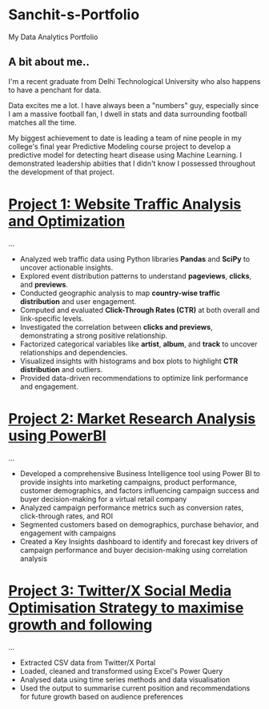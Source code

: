 # Sanchit-s-Portfolio
My Data Analytics Portfolio

## A bit about me..

I'm a recent graduate from Delhi Technological University who also happens to have a penchant for data. 

Data excites me a lot. I have always been a "numbers" guy, especially since I am a massive football fan, I dwell in stats and data surrounding football matches all the time. 

My biggest achievement to date is leading a team of nine people in my college's final year Predictive Modeling course project to develop a predictive model for detecting heart disease using Machine Learning. I demonstrated leadership abiities that I didn't know I possessed throughout the development of that project.

# [Project 1: Website Traffic Analysis and Optimization](https://github.com/Sanchit0820/Web-Traffic-Analysis.git)
...
* Analyzed web traffic data using Python libraries **Pandas** and **SciPy** to uncover actionable insights.
* Explored event distribution patterns to understand **pageviews**, **clicks**, and **previews**.
* Conducted geographic analysis to map **country-wise traffic distribution** and user engagement.
* Computed and evaluated **Click-Through Rates (CTR)** at both overall and link-specific levels.
* Investigated the correlation between **clicks and previews**, demonstrating a strong positive relationship.
* Factorized categorical variables like **artist**, **album**, and **track** to uncover relationships and dependencies.
* Visualized insights with histograms and box plots to highlight **CTR distribution** and outliers.
* Provided data-driven recommendations to optimize link performance and engagement.


# [Project 2: Market Research Analysis using PowerBI](https://github.com/Sanchit0820/Market-Research-Analysis.git)
...
* Developed a comprehensive Business Intelligence tool using Power BI to provide insights into marketing campaigns,
 product performance, customer demographics, and factors influencing campaign success and buyer decision-making for a
 virtual retail company
* Analyzed campaign performance metrics such as conversion rates, click-through rates, and ROI
* Segmented customers based on demographics, purchase behavior, and engagement with campaigns
* Created a Key Insights dashboard to identify and forecast key drivers of campaign performance and buyer
 decision-making using correlation analysis

# [Project 3: Twitter/X Social Media Optimisation Strategy to maximise growth and following](https://github.com/Sanchit0820/-Social-Media-Content-Strategy-Project.git)
...
* Extracted CSV data from Twitter/X Portal
* Loaded, cleaned and transformed using Excel's Power Query
* Analysed data using time series methods and data visualisation
* Used the output to summarise current position and recommendations for future growth based on audience preferences

